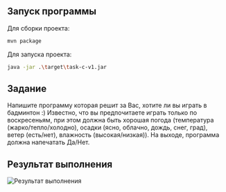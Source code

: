 ## Запуск программы

Для сборки проекта:

```sh
mvn package
```

Для запуска проекта:

```sh
java -jar .\target\task-c-v1.jar
```

## Задание
Напишите программу которая решит за Вас, хотите ли вы играть в бадминтон :) 
Известно, что вы предпочитаете играть только по воскресеньям, при этом должна быть хорошая погода (температура (жарко/тепло/холодно), осадки (ясно, облачно, дождь, снег, град), ветер (есть/нет), влажность (высокая/низкая)). На выходе, программа должна напечатать Да/Нет.

## Результат выполнения

![Результат выполнения](https://github.com/StudentRoman/java-course/assets/143340583/0d5d95c6-9d2c-47bf-9c5b-21fa1dfac681)
